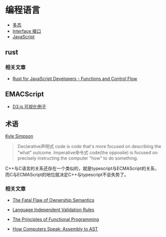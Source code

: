 # 编程语言

- [多态](../articles/polymorphism.md)
- [Interface 接口](../cpl/Interfaces.md)
- [JavaScript](../cpl/JavaScript.md)


## rust

### 相关文章

- [Rust for JavaScript Developers - Functions and Control Flow](http://www.sheshbabu.com/posts/rust-for-javascript-developers-functions-and-control-flow/)

## EMACScript

- [D3.js 可视化例子](https://github.com/d3/d3/wiki/Gallery)


## 术语

[Kyle Simpson](https://github.com/getify/Functional-Light-JS/blob/master/manuscript/ch1.md/#chapter-1-why-functional-programming)
> Declarative声明式 code is code that's more focused on describing the "what" outcome. Imperative命令式 code(the opposite) is focused on precisely instructing the computer "how" to do something.


C++与C语言的关系还存在一个类似的，就是typescript与ECMAScript的关系，而C与ECMAScript的地位就决定C++与typescript不会失势了。

### 相关文章

- [The Fatal Flaw of Ownership Semantics](https://www.gingerbill.org/article/2020/06/21/the-ownership-semantics-flaw/)

- [Language Independent Validation Rules](https://livr-spec.org/)
- [The Principles of Functional Programming](https://www.freecodecamp.org/news/the-principles-of-functional-programming/)
- [How Computers Speak: Assembly to AST](https://unicorn-utterances.com/posts/how-computers-speak/)